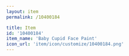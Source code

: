```yaml
---
layout: item
permalink: /10400184

title: Item
id: '10400184'
item_name: 'Baby Cupid Face Paint'
icon_url: 'item/icon/customize/10400184.png'
---
```

